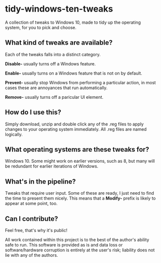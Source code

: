 # tidy-windows-ten-tweaks
A collection of tweaks to Windows 10, made to tidy up the operating system, for you to pick and choose.

## What kind of tweaks are available?
Each of the tweaks falls into a distinct category.

**Disable-** usually turns off a Windows feature.

**Enable-** usually turns on a Windows feature that is not on by default.

**Prevent-** usually stop Windows from performing a particular action, in most cases these are annoyances that run automatically.

**Remove-** usually turns off a paricular UI element.

## How do I use this?
Simply download, unzip and double click any of the .reg files to apply changes to your operating system immediately. All .reg files are named logically.

## What operating systems are these tweaks for?
Windows 10. Some might work on earlier versions, such as 8, but many will be redundant for earlier iterations of Windows.

## What's in the pipeline?
Tweaks that require user input. Some of these are ready, I just need to find the time to present them nicely. This means that a **Modify-** prefix is likely to appear at some point, too.

## Can I contribute?
Feel free, that's why it's public!

All work contained within this project is to the best of the author's ability safe to run. This software is provided as is and data loss or software/hardware corruption is entirely at the user's risk; liability does not lie with any of the authors.
